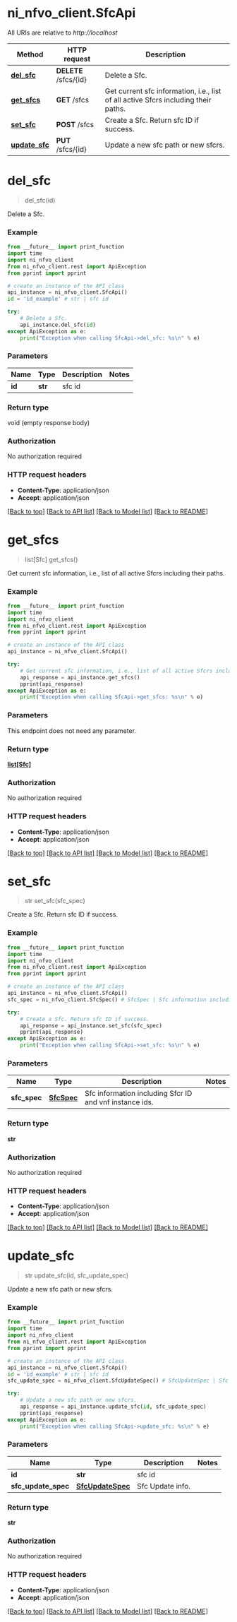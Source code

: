 # ni_nfvo_client.SfcApi

All URIs are relative to *http://localhost*

Method | HTTP request | Description
------------- | ------------- | -------------
[**del_sfc**](SfcApi.md#del_sfc) | **DELETE** /sfcs/{id} | Delete a Sfc.
[**get_sfcs**](SfcApi.md#get_sfcs) | **GET** /sfcs | Get current sfc information, i.e., list of all active Sfcrs including their paths.
[**set_sfc**](SfcApi.md#set_sfc) | **POST** /sfcs | Create a Sfc. Return sfc ID if success.
[**update_sfc**](SfcApi.md#update_sfc) | **PUT** /sfcs/{id} | Update a new sfc path or new sfcrs.


# **del_sfc**
> del_sfc(id)

Delete a Sfc.



### Example
```python
from __future__ import print_function
import time
import ni_nfvo_client
from ni_nfvo_client.rest import ApiException
from pprint import pprint

# create an instance of the API class
api_instance = ni_nfvo_client.SfcApi()
id = 'id_example' # str | sfc id

try:
    # Delete a Sfc.
    api_instance.del_sfc(id)
except ApiException as e:
    print("Exception when calling SfcApi->del_sfc: %s\n" % e)
```

### Parameters

Name | Type | Description  | Notes
------------- | ------------- | ------------- | -------------
 **id** | **str**| sfc id | 

### Return type

void (empty response body)

### Authorization

No authorization required

### HTTP request headers

 - **Content-Type**: application/json
 - **Accept**: application/json

[[Back to top]](#) [[Back to API list]](../README.md#documentation-for-api-endpoints) [[Back to Model list]](../README.md#documentation-for-models) [[Back to README]](../README.md)

# **get_sfcs**
> list[Sfc] get_sfcs()

Get current sfc information, i.e., list of all active Sfcrs including their paths.



### Example
```python
from __future__ import print_function
import time
import ni_nfvo_client
from ni_nfvo_client.rest import ApiException
from pprint import pprint

# create an instance of the API class
api_instance = ni_nfvo_client.SfcApi()

try:
    # Get current sfc information, i.e., list of all active Sfcrs including their paths.
    api_response = api_instance.get_sfcs()
    pprint(api_response)
except ApiException as e:
    print("Exception when calling SfcApi->get_sfcs: %s\n" % e)
```

### Parameters
This endpoint does not need any parameter.

### Return type

[**list[Sfc]**](Sfc.md)

### Authorization

No authorization required

### HTTP request headers

 - **Content-Type**: application/json
 - **Accept**: application/json

[[Back to top]](#) [[Back to API list]](../README.md#documentation-for-api-endpoints) [[Back to Model list]](../README.md#documentation-for-models) [[Back to README]](../README.md)

# **set_sfc**
> str set_sfc(sfc_spec)

Create a Sfc. Return sfc ID if success.



### Example
```python
from __future__ import print_function
import time
import ni_nfvo_client
from ni_nfvo_client.rest import ApiException
from pprint import pprint

# create an instance of the API class
api_instance = ni_nfvo_client.SfcApi()
sfc_spec = ni_nfvo_client.SfcSpec() # SfcSpec | Sfc information including Sfcr ID and vnf instance ids.

try:
    # Create a Sfc. Return sfc ID if success.
    api_response = api_instance.set_sfc(sfc_spec)
    pprint(api_response)
except ApiException as e:
    print("Exception when calling SfcApi->set_sfc: %s\n" % e)
```

### Parameters

Name | Type | Description  | Notes
------------- | ------------- | ------------- | -------------
 **sfc_spec** | [**SfcSpec**](SfcSpec.md)| Sfc information including Sfcr ID and vnf instance ids. | 

### Return type

**str**

### Authorization

No authorization required

### HTTP request headers

 - **Content-Type**: application/json
 - **Accept**: application/json

[[Back to top]](#) [[Back to API list]](../README.md#documentation-for-api-endpoints) [[Back to Model list]](../README.md#documentation-for-models) [[Back to README]](../README.md)

# **update_sfc**
> str update_sfc(id, sfc_update_spec)

Update a new sfc path or new sfcrs.



### Example
```python
from __future__ import print_function
import time
import ni_nfvo_client
from ni_nfvo_client.rest import ApiException
from pprint import pprint

# create an instance of the API class
api_instance = ni_nfvo_client.SfcApi()
id = 'id_example' # str | sfc id
sfc_update_spec = ni_nfvo_client.SfcUpdateSpec() # SfcUpdateSpec | Sfc Update info.

try:
    # Update a new sfc path or new sfcrs.
    api_response = api_instance.update_sfc(id, sfc_update_spec)
    pprint(api_response)
except ApiException as e:
    print("Exception when calling SfcApi->update_sfc: %s\n" % e)
```

### Parameters

Name | Type | Description  | Notes
------------- | ------------- | ------------- | -------------
 **id** | **str**| sfc id | 
 **sfc_update_spec** | [**SfcUpdateSpec**](SfcUpdateSpec.md)| Sfc Update info. | 

### Return type

**str**

### Authorization

No authorization required

### HTTP request headers

 - **Content-Type**: application/json
 - **Accept**: application/json

[[Back to top]](#) [[Back to API list]](../README.md#documentation-for-api-endpoints) [[Back to Model list]](../README.md#documentation-for-models) [[Back to README]](../README.md)

